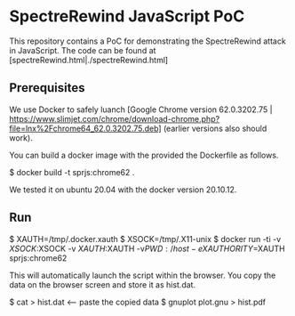 # SpectreRewind JavaScript PoC

This repository contains a PoC for demonstrating the SpectreRewind attack in JavaScript. The code can be found at [spectreRewind.html|./spectreRewind.html]

## Prerequisites

We use Docker to safely luanch [Google Chrome version 62.0.3202.75 | https://www.slimjet.com/chrome/download-chrome.php?file=lnx%2Fchrome64_62.0.3202.75.deb] (earlier versions also should work).

You can build a docker image with the provided the Dockerfile as follows.

  $ docker build -t sprjs:chrome62 .

We tested it on ubuntu 20.04 with the docker version 20.10.12.

## Run

  $ XAUTH=/tmp/.docker.xauth
  $ XSOCK=/tmp/.X11-unix
  $ docker run -ti -v $XSOCK:$XSOCK -v $XAUTH:$XAUTH -v$PWD:/host -e XAUTHORITY=$XAUTH sprjs:chrome62

This will automatically launch the script within the browser. You copy the data on the browser screen and store it as hist.dat.

  $ cat > hist.dat
    <-- paste the copied data
  $ gnuplot plot.gnu > hist.pdf
